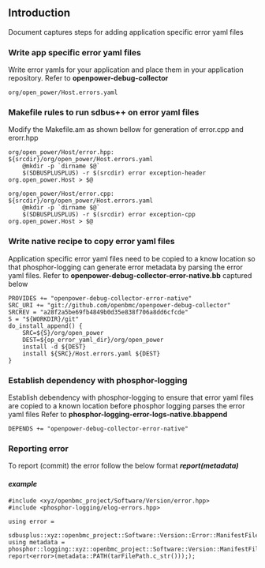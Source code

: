 ## Introduction
Document captures steps for adding application specific error yaml files

### Write app specific error yaml files
Write error yamls for your application and place them in your application
repository.
Refer to **openpower-debug-collector**
```
org/open_power/Host.errors.yaml
```
### Makefile rules to run sdbus++ on error yaml files
Modify the Makefile.am as shown bellow for generation of error.cpp and erorr.hpp
```
org/open_power/Host/error.hpp: ${srcdir}/org/open_power/Host.errors.yaml
    @mkdir -p `dirname $@`
    $(SDBUSPLUSPLUS) -r $(srcdir) error exception-header org.open_power.Host > $@
```
```
org/open_power/Host/error.cpp: ${srcdir}/org/open_power/Host.errors.yaml
    @mkdir -p `dirname $@`
    $(SDBUSPLUSPLUS) -r $(srcdir) error exception-cpp org.open_power.Host > $@
```
### Write native recipe to copy error yaml files
Application specific error yaml files need to be copied to a know location
so that phosphor-logging can generate error metadata by parsing the error
yaml files.
Refer to **openpower-debug-collector-error-native.bb** captured below
```
PROVIDES += "openpower-debug-collector-error-native"
SRC_URI += "git://github.com/openbmc/openpower-debug-collector"
SRCREV = "a28f2a5be69fb4849b0d35e838f706a8dd6cfcde"
S = "${WORKDIR}/git"
do_install_append() {
    SRC=${S}/org/open_power
    DEST=${op_error_yaml_dir}/org/open_power
    install -d ${DEST}
    install ${SRC}/Host.errors.yaml ${DEST}
}
```
### Establish dependency with phosphor-logging
Establish debendency with phosphor-logging to ensure that error yaml files are
copied to a known location before phosphor logging parses the error yaml files
Refer to **phosphor-logging-error-logs-native.bbappend**
```
DEPENDS += "openpower-debug-collector-error-native"
```
### Reporting error
To report (commit) the error follow the below format
***report<stdbusexception>(metadata)***
#### *example*
```
#include <xyz/openbmc_project/Software/Version/error.hpp>
#include <phosphor-logging/elog-errors.hpp>

using error =
 sdbusplus::xyz::openbmc_project::Software::Version::Error::ManifestFileFailure;
using metadata =
phosphor::logging::xyz::openbmc_project::Software::Version::ManifestFileFailure;
report<error>(metadata::PATH(tarFilePath.c_str())););
```
